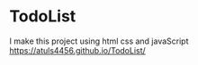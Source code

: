 # TodoList
I make this project using html css and javaScript  https://atuls4456.github.io/TodoList/
